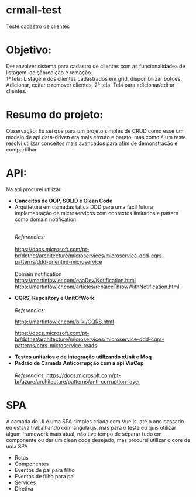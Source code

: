 # crmall-test

Teste cadastro de clientes

# Objetivo:
Desenvolver sistema para cadastro de clientes com as funcionalidades de listagem, adição/edição e remoção.              
   1ª tela: Listagem dos clientes cadastrados em grid, disponibilizar botões: Adicionar, editar e remover clientes.
   2ª tela: Tela para adicionar/editar clientes.


 # Resumo do projeto: 

 Observação: Eu sei que para um projeto simples de CRUD como esse um modelo de api data-driven era mais enxuto e barato, mas como é um teste resolvi utilizar conceitos mais avançados para afim de demonstração e compartilhar. 
 
 # API:

 Na api procurei utilizar:  
 	
<ul> 
<li><b>Conceitos de OOP, SOLID e Clean Code</b> </li>

<li>Arquitetura em camadas tatica DDD para uma facil futura implementação de microserviços com contextos limitados e pattern como domain notification
<br> <br>

<i>Referencias:</i> <br><br>
<a href="https://docs.microsoft.com/pt-br/dotnet/architecture/microservices/microservice-ddd-cqrs-patterns/ddd-oriented-microservice">
	https://docs.microsoft.com/pt-br/dotnet/architecture/microservices/microservice-ddd-cqrs-patterns/ddd-oriented-microservice 
</a> <br>
<br>
Domain notification <br> 
<a href="https://martinfowler.com/eaaDev/Notification.html">https://martinfowler.com/eaaDev/Notification.html</a><br>
<a href="https://martinfowler.com/articles/replaceThrowWithNotification.html">https://martinfowler.com/articles/replaceThrowWithNotification.html</a> <br>
</li>

<li> 
<b>CQRS, Repository e UnitOfWork</b> <br> <br>
<i>Referencias:</i>

 
<a href="https://martinfowler.com/bliki/CQRS.html">https://martinfowler.com/bliki/CQRS.html</a> <br/>

<a href="https://docs.microsoft.com/pt-br/dotnet/architecture/microservices/microservice-ddd-cqrs-patterns/cqrs-microservice-reads">https://docs.microsoft.com/pt-br/dotnet/architecture/microservices/microservice-ddd-cqrs-patterns/cqrs-microservice-reads</a><br/>

</li>

<li>
<b>Testes unitários e de integração utilizando xUnit e Moq</b>
</li>

<li> 
<b>Padrão de Camada Anticorrupção com a api ViaCep</b> <br><br>
<i>Referencias:</i>

<a href="https://docs.microsoft.com/pt-br/azure/architecture/patterns/anti-corruption-layer">
https://docs.microsoft.com/pt-br/azure/architecture/patterns/anti-corruption-layer
</a>

</li>

</ul>		



# SPA
 A camada de UI é uma SPA simples criada com Vue.js, até o ano passado eu estava trabalhando com angular.js, mas para o teste eu quis utilizar algum framework mais atual, não tive tempo de separar tudo em componente ou dar um clean code desejado, mas procurei utilizar o core de uma SPA

<ul>
	<li>Rotas</li>
	<li>Componentes</li>
	<li>Eventos de pai para filho</li>
	<li>Eventos de filho para pai</li>
	<li>Services</li>
	<li>Diretiva</li>
</ul>









  



  
   

